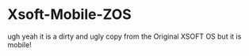 # Xsoft-Mobile-ZOS


ugh yeah it is a dirty and ugly copy from the Original XSOFT OS
but it is mobile!
